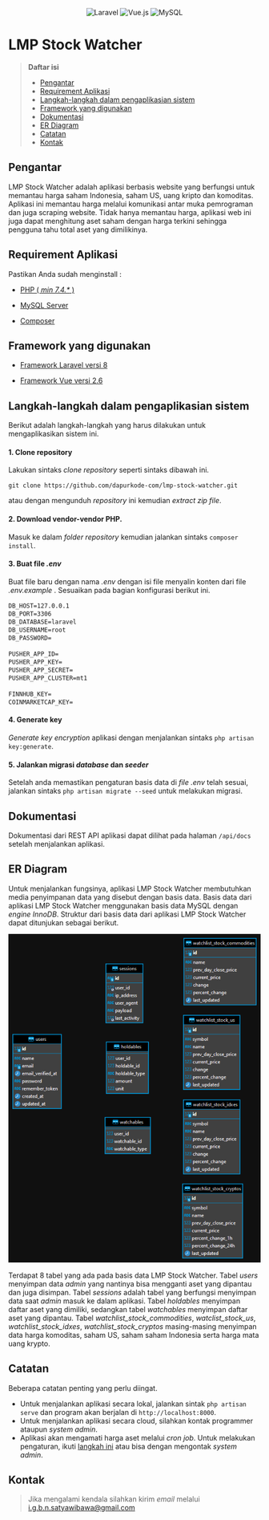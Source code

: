 
<p align="center">
    <img alt="Laravel" src="https://img.shields.io/badge/Laravel-FF2D20?style=for-the-badge&logo=laravel&logoColor=white">
    <img alt="Vue.js" src="https://img.shields.io/badge/Vue.js-35495E?style=for-the-badge&logo=vuedotjs&logoColor=4FC08D">
    <img alt="MySQL" src="https://img.shields.io/badge/MySQL-005C84?style=for-the-badge&logo=mysql&logoColor=white">
</p>

# LMP Stock Watcher

> **Daftar isi**
> - [Pengantar](#pengantar)
> - [Requirement Aplikasi](#requirement-aplikasi)
> - [Langkah-langkah dalam pengaplikasian sistem](#langkah-langkah-dalam-pengaplikasian-sistem)
> - [Framework yang digunakan](#framework-yang-digunakan)
> - [Dokumentasi](#dokumentasi)
> - [ER Diagram](#er-diagram)
> - [Catatan](#catatan)
> - [Kontak](#kontak)

## Pengantar

LMP Stock Watcher adalah aplikasi berbasis website yang berfungsi untuk memantau harga saham Indonesia, saham US, uang kripto dan komoditas. Aplikasi ini memantau harga melalui komunikasi antar muka pemrograman dan juga scraping website. Tidak hanya memantau harga, aplikasi web ini juga dapat menghitung aset saham dengan harga terkini sehingga pengguna tahu total aset yang dimilikinya.


## Requirement Aplikasi

Pastikan Anda sudah menginstall :

- [PHP ( _min 7.4.\*_ )](https://www.php.net/downloads.php)

- [MySQL Server](https://dev.mysql.com/downloads/mysql/)

- [Composer](https://getcomposer.org/download/)

## Framework yang digunakan

- [Framework Laravel versi 8](https://laravel.com/docs/8.x)

- [Framework Vue versi 2.6](https://vuejs.org/v2/guide/)

## Langkah-langkah dalam pengaplikasian sistem

Berikut adalah langkah-langkah yang harus dilakukan untuk mengaplikasikan sistem ini.

#### 1. Clone repository

Lakukan sintaks _clone repository_ seperti sintaks dibawah ini. 

    git clone https://github.com/dapurkode-com/lmp-stock-watcher.git

atau dengan mengunduh _repository_ ini kemudian _extract zip file_.

#### 2. Download vendor-vendor PHP.

Masuk ke dalam _folder repository_  kemudian jalankan sintaks `composer install`.

#### 3. Buat file _.env_

Buat file baru dengan nama _.env_ dengan isi file menyalin konten dari file _.env.example_ . Sesuaikan pada bagian konfigurasi berikut ini.

    DB_HOST=127.0.0.1
    DB_PORT=3306
    DB_DATABASE=laravel
    DB_USERNAME=root
    DB_PASSWORD=

    PUSHER_APP_ID=
    PUSHER_APP_KEY=
    PUSHER_APP_SECRET=
    PUSHER_APP_CLUSTER=mt1    

    FINNHUB_KEY=
    COINMARKETCAP_KEY=

#### 4. Generate key

_Generate key encryption_ aplikasi dengan menjalankan sintaks `php artisan key:generate`.

#### 5. Jalankan migrasi _database_ dan _seeder_

Setelah anda memastikan pengaturan basis data di _file .env_ telah sesuai, jalankan sintaks `php artisan migrate --seed` untuk melakukan migrasi.

## Dokumentasi

Dokumentasi dari REST API aplikasi dapat dilihat pada halaman `/api/docs` setelah menjalankan aplikasi.

## ER Diagram

Untuk menjalankan fungsinya, aplikasi LMP Stock Watcher membutuhkan media penyimpanan data yang disebut dengan basis data.  Basis data dari aplikasi LMP Stock Watcher menggunakan basis data MySQL dengan _engine InnoDB_. Struktur dari basis data dari aplikasi LMP Stock Watcher dapat ditunjukan sebagai berikut.

![ER Diagaram](documentation/ER.png)

Terdapat 8 tabel yang ada pada basis data LMP Stock Watcher. Tabel _users_ menyimpan data _admin_ yang nantinya bisa mengganti aset yang dipantau dan juga disimpan. Tabel _sessions_ adalah tabel yang berfungsi menyimpan data saat _admin_ masuk ke dalam aplikasi. Tabel _holdables_ menyimpan daftar aset yang dimiliki, sedangkan tabel _watchables_ menyimpan daftar aset yang dipantau. Tabel _watchlist_stock_commodities_, _watclist_stock_us_, _watchlist_stock_idxes_, _watchlist_stock_cryptos_ masing-masing menyimpan data harga komoditas, saham US, saham saham Indonesia serta harga mata uang krypto.

## Catatan 

Beberapa catatan penting yang perlu diingat.
- Untuk menjalankan aplikasi secara lokal, jalankan sintak `php artisan serve` dan program akan berjalan di `http://localhost:8000`.
- Untuk menjalankan aplikasi secara cloud, silahkan kontak programmer ataupun _system admin_.
- Aplikasi akan mengamati harga aset melalui _cron job_. Untuk melakukan pengaturan, ikuti [langkah ini](https://laravel.com/docs/8.x/scheduling#running-the-scheduler) atau bisa dengan mengontak _system admin_.

## Kontak
> Jika mengalami kendala silahkan kirim _email_ melalui [i.g.b.n.satyawibawa@gmail.com](mailto:i.g.b.n.satyawibawa@gmail.com)

